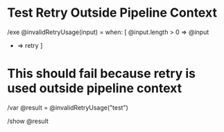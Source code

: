 # Test Retry Outside Pipeline Context

/exe @invalidRetryUsage(input) = when: [
  @input.length > 0 => @input
  * => retry
]

# This should fail because retry is used outside pipeline context
/var @result = @invalidRetryUsage("test")

/show @result